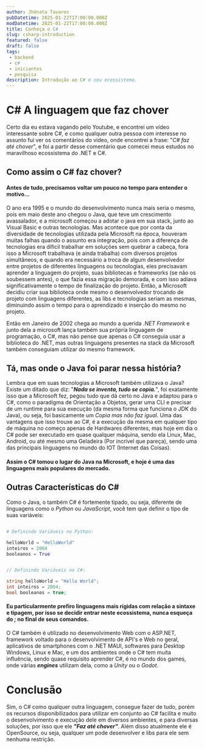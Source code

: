 ```yaml
---
author: Jhônata Tavares
pubDatetime: 2025-01-22T17:00:00.000Z
modDatetime: 2025-01-22T17:00:00.000Z
title: Conheça o C#
slug: csharp-introduction
featured: false
draft: false
tags:
 - backend
 - c#
 - iniciantes
 - pesquisa
description: Introdução ao C# e seu ecossistema.
---
```


# C# A linguagem que faz chover  

Certo dia eu estava vagando pelo Youtube, e encontrei um vídeo interessante sobre C#, e como qualquer outra pessoa com interesse no assunto fui ver os comentários do vídeo, onde encontrei a frase: "*C# faz até chover*", e foi a partir desse comentário que comecei meus estudos no maravilhoso ecossistema do .NET e C#.  

## Como assim o C# faz chover?  

#### Antes de tudo, precisamos voltar um pouco no tempo para entender o motivo...  

O ano era 1995 e o mundo do desenvolvimento nunca mais seria o mesmo, pois em maio deste ano chegou o Java, que teve um crescimento avassalador, e a microsoft começou a adotar o java em sua stack, junto ao Visual Basic e outras tecnologias. Mas acontece que por conta da diversidade de tecnologias utilizada pela Microsoft na época, houveram muitas falhas quando o assunto era integração, pois com a diferença de tecnologias era dificil trabalhar em soluções sem quebrar a cabeça, fora isso a Microsoft trabalhava (e ainda trabalha) com diversos projetos simultâneos, e quando era necessário a troca de algum desenvolvedor entre projetos de diferentes linguagens ou tecnologias, eles precisavam aprender a linguagem do projeto, suas bibliotecas e frameworks (se não os soubessem antes), o que fazia essa migração demorada, e com isso adiava significativamente o tempo de finalização do projeto. Então, a Microsoft decidiu criar sua biblioteca onde mesmo o desenvolvedor trocando de projeto com linguagens diferentes, as libs e tecnologias seriam as mesmas, diminuindo assim o tempo para o aprendizado e inserção do mesmo no projeto.  

Então em Janeiro de 2002 chega ao mundo a querida *.NET Framework* e junto dela a microsoft lança também sua própria linguagem de programação, o C#, mas não pense que apenas o C# conseguia usar a biblioteca do .NET, mas outras linguagens presentes na stack da Microsoft também conseguiam utilizar do mesmo framework.  

## Tá, mas onde o Java foi parar nessa história?  

Lembra que em suas tecnologias a Microsoft também utilizava o Java? Existe um ditado que diz: "***Nada se inventa, tudo se copia.***", foi exatamente isso que a Microsoft fez, pegou tudo que dá certo no Java e adaptou para o C#, como o paradigma de Orientação a Objetos, gerar uma CLI e precisar de um runtime para sua execução (da mesma forma que funciona o JDK do Java), ou seja, foi basicamente um *Copia mas não faz igual*. Uma das vantagens que isso trouxe ao C#, é a execução da mesma em qualquer tipo de máquina no começo apenas de Hardwares diferentes, mas hoje em dia o C# pode ser executado em quase qualquer máquina, sendo ela Linux, Mac, Android, ou até mesmo uma Geladeira (Por incrível que pareça), sendo uma das principais linguagens no mundo do IOT (Internet das Coisas).  

#### Assim o C# tomou o lugar do Java na Microsoft, e hoje é uma das linguagens mais populares do mercado.  

## Outras Características do C#  

Como o Java, o também C# é fortemente tipado, ou seja, diferente de linguagens como o *Python* ou *JavaScript*, você tem que definir o tipo de suas variáveis:

```python

# Definindo Variáveis no Python:

helloWorld = "HelloWorld"
inteiros = 2004
booleanos = True
```

```c#

// Definindo Variáveis no C#:

string helloWorld = "Hello World";
int inteiros = 2004;
bool booleanos = true;
```  

#### Eu particularmente prefiro linguagens mais rígidas com relação a sintaxe e tipagem, por isso se decidir entrar neste ecossistema, nunca esqueça do *;* no final de seus comandos.  

O C# também é utilizado no desenvolvimento Web com o ASP.NET, framework voltado para o desenvolvimento de API's e Web no geral, aplicativos de smartphones com o .NET MAUI, softwares para Desktop Windows, Linux e Mac, e um dos ambientes onde o C# tem muita influência, sendo quase requisito aprender C#, é no mundo dos games, onde várias ***engines*** utilizam dela, como a *Unity* ou o *Godot*.  

# Conclusão

Sim, o C# como qualquer outra linguagem, consegue fazer de tudo, porém os recursos disponibilizados para utilizar em conjunto ao C# facilita e muito o desenvolvimento e execução dele em diversos ambientes, e para diversas soluções, por isso que ele ***"Faz até chover"***. Além disso atualmente ele é OpenSource, ou seja, qualquer um pode desenvolver e libs para ele sem nenhuma restrição.  